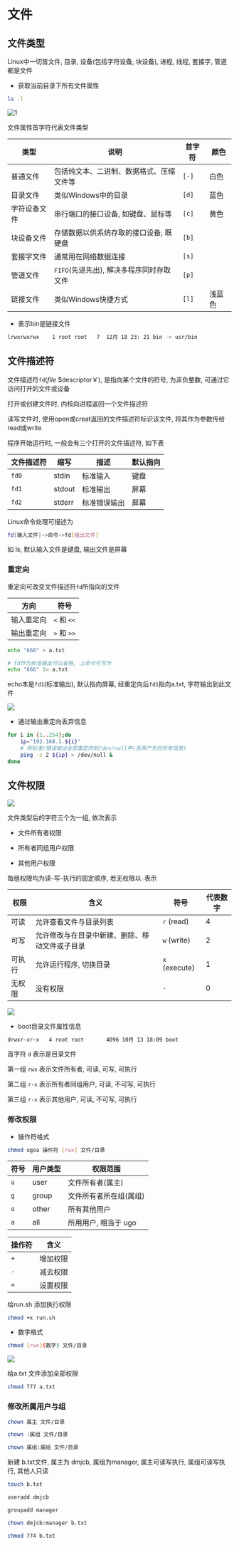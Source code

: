 <!--
 * @Description: 
 * @Version: 1.0
 * @Author: dmjcb
 * @Email:  
 * @Date: 2021-10-16 23:41:23
 * @LastEditors: dmjcb
 * @LastEditTime: 2024-07-06 21:35:46
-->

# 文件

## 文件类型

Linux中一切皆文件, 目录, 设备(包括字符设备, 块设备), 进程, 线程, 套接字, 管道都是文件

- 获取当前目录下所有文件属性

```sh
ls -l
```

![1](/.imgur/20220220145413.png)

文件属性首字符代表文件类型

| 类型         | 说明                                     | 首字符 | 颜色 |
| ------------ | -------------------------------------| ------ | ----- |
| 普通文件     | 包括纯文本、二进制、数据格式、压缩文件等 | `[-]`  | 白色  |
| 目录文件     | 类似Windows中的目录                    | `[d]`  | 蓝色  |
| 字符设备文件 | 串行端口的接口设备, 如键盘、鼠标等       | `[c]`  | 黄色  |
| 块设备文件   | 存储数据以供系统存取的接口设备, 既硬盘   | `[b]`  |       |
| 套接字文件   | 通常用在网络数据连接                    | `[s]`  |       |
| 管道文件     | `FIFO`(先进先出), 解决多程序同时存取文件 | `[p]` |        |
| 链接文件     | 类似Windows快捷方式                    | `[l]`  | 浅蓝色 |

- 表示bin是链接文件

```sh
lrwxrwxrwx    1 root root   7  12月 18 23: 21 bin -> usr/bin
```

## 文件描述符

文件描述符`fd`($file$ $descriptor￥), 是指向某个文件的符号, 为非负整数, 可通过它访问打开的文件或设备

打开或创建文件时, 内核向进程返回一个文件描述符

读写文件时, 使用open或creat返回的文件描述符标识该文件, 将其作为参数传给read或write

程序开始运行时, 一般会有三个打开的文件描述符, 如下表

| 文件描述符 | 缩写   | 描述         | 默认指向 |
| ---------- | ------ | ----------- | -------- |
| `fd0`      | stdin  | 标准输入     | 键盘     |
| `fd1`      | stdout | 标准输出     | 屏幕     |
| `fd2`      | stderr | 标准错误输出 | 屏幕     |

Linux命令处理可描述为

```sh
fd[输入文件]->命令->fd[输出文件]
```

如 ls, 默认输入文件是键盘, 输出文件是屏幕

### 重定向

重定向可改变文件描述符`fd`所指向的文件

| 方向       | 符号        |
| --------- | ----------- |
| 输入重定向 | `<` 和 `<<` |
| 输出重定向 | `>` 和 `>>` |

```sh
echo "666" > a.txt

# fd作为标准输出可以省略, 上命令可写为
echo "666" 1> a.txt
```

echo本是`fd1`(标准输出), 默认指向屏幕, 经重定向后`fd1`指向a.txt, 字符输出到此文件

![](/.imgur/20220220144913.png)

- 通过输出重定向丢弃信息

```sh
for i in {1..254};do
    ip="192.168.1.${i}"
    # 将标准/错误输出全部重定向到/dev/null中(丢弃产生的所有信息)
    ping -c 2 ${ip} > /dev/null &
done
```

## 文件权限

![](/.imgur/20220220172652.png)

文件类型后的字符三个为一组, 依次表示

- 文件所有者权限

- 所有者同组用户权限

- 其他用户权限

每组权限均为读-写-执行的固定顺序, 若无权限以`-`表示

| 权限   | 含义                                          | 符号          | 代表数字 |
| ------ | -------------------------------------------- | ------------- | -------- |
| 可读   | 允许查看文件与目录列表                         | `r` (read)    | 4        |
| 可写   | 允许修改与在目录中新建、删除、移动文件或子目录   | `w` (write)   | 2        |
| 可执行 | 允许运行程序, 切换目录                         | `x` (execute) | 1        |
| 无权限 | 没有权限                                      | `-`           | 0        |

![](/.imgur/2022-4-6-2158.svg)

- boot目录文件属性信息

```sh
drwxr-xr-x   4 root root       4096 10月 13 18:09 boot
```

首字符 `d` 表示是目录文件

第一组 `rwx` 表示文件所有者, 可读, 可写, 可执行

第二组 `r-x` 表示所有者同组用户, 可读, 不可写, 可执行

第三组 `r-x` 表示其他用户, 可读, 不可写, 可执行

### 修改权限

- 操作符格式

```sh
chmod ugoa 操作符 [rwx] 文件/目录
```

| 符号 | 用户类型 | 权限范围               |
| ---- | -------- | -------------------- |
| `u`  | user     | 文件所有者(属主)       |
| `g`  | group    | 文件所有者所在组(属组) |
| `o`  | other    | 所有其他用户           |
| `a`  | all      | 所用用户, 相当于 ugo   |

| 操作符 | 含义     |
| ------ | -------- |
| `+`    | 增加权限 |
| `-`    | 减去权限 |
| `=`    | 设置权限 |

给run.sh 添加执行权限

```sh
chmod +x run.sh
```

- 数字格式

```sh
chmod [rwx](数字) 文件/目录
```

![](/.imgur/2022-4-6-2224.svg)

给a.txt 文件添加全部权限

```sh
chmod 777 a.txt
```

### 修改所属用户与组

```sh
chown 属主 文件/目录

chown :属组 文件/目录

chown 属组:属组 文件/目录
```

新建 b.txt文件, 属主为 dmjcb, 属组为manager, 属主可读写执行, 属组可读写执行, 其他人只读

```sh
touch b.txt

useradd dmjcb

groupadd manager

chown dmjcb:manager b.txt

chmod 774 b.txt
```
